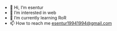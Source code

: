 - 👋 Hi, I’m esentur
- 👀 I’m interested in web
- 🌱 I’m currently learning RoR
- 📫 How to reach me esentur19941994@gmail.com

<!---
esentur1994/esentur1994 is a ✨ special ✨ repository because its `README.md` (this file) appears on your GitHub profile.
You can click the Preview link to take a look at your changes.
--->

